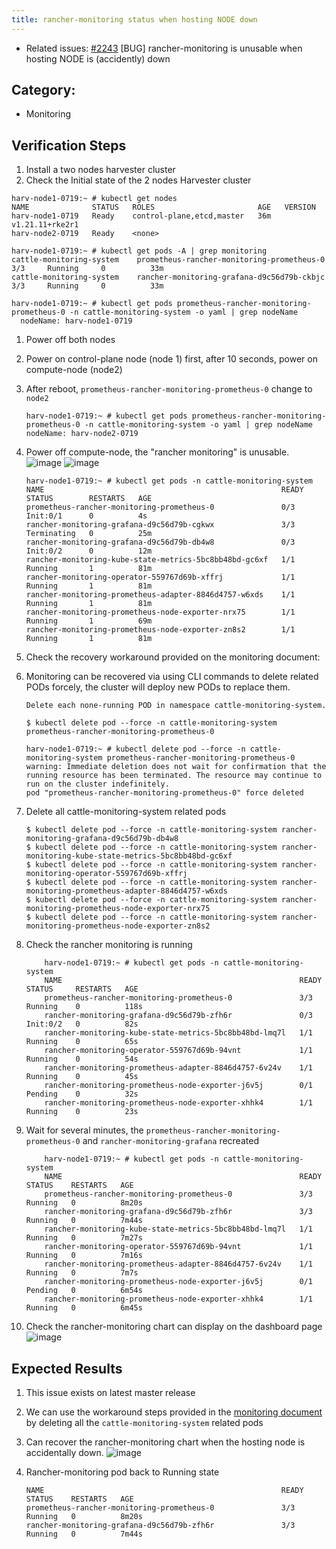 ```yaml
---
title: rancher-monitoring status when hosting NODE down
---
```


* Related issues: [#2243](https://github.com/harvester/harvester/issues/2243) [BUG] rancher-monitoring is unusable when hosting NODE is (accidently) down

  
## Category: 
* Monitoring

## Verification Steps
1. Install a two nodes harvester cluster
1. Check the Initial state of the 2 nodes Harvester cluster
  ```
  harv-node1-0719:~ # kubectl get nodes
  NAME              STATUS   ROLES                       AGE   VERSION
  harv-node1-0719   Ready    control-plane,etcd,master   36m   v1.21.11+rke2r1
  harv-node2-0719   Ready    <none>
  
  harv-node1-0719:~ # kubectl get pods -A | grep monitoring
  cattle-monitoring-system    prometheus-rancher-monitoring-prometheus-0               3/3     Running     0          33m
  cattle-monitoring-system    rancher-monitoring-grafana-d9c56d79b-ckbjc               3/3     Running     0          33m
  
  harv-node1-0719:~ # kubectl get pods prometheus-rancher-monitoring-prometheus-0 -n cattle-monitoring-system -o yaml | grep nodeName
    nodeName: harv-node1-0719
  
  ```
1. Power off both nodes
1. Power on control-plane node (node 1) first, after 10 seconds, power on compute-node (node2)
1. After reboot, `prometheus-rancher-monitoring-prometheus-0` change to `node2`
    ```
    harv-node1-0719:~ # kubectl get pods prometheus-rancher-monitoring-prometheus-0 -n cattle-monitoring-system -o yaml | grep nodeName
    nodeName: harv-node2-0719
    ```
1. Power off compute-node, the "rancher monitoring" is unusable.
    ![image](https://user-images.githubusercontent.com/29251855/179921261-6bb417d4-8f82-458e-bb4e-91c5ba3d064e.png)
    ![image](https://user-images.githubusercontent.com/29251855/179921394-e32786eb-b551-44fa-b9a6-dbd07d2fe623.png)


    ```
    harv-node1-0719:~ # kubectl get pods -n cattle-monitoring-system
    NAME                                                     READY   STATUS        RESTARTS   AGE
    prometheus-rancher-monitoring-prometheus-0               0/3     Init:0/1      0          4s
    rancher-monitoring-grafana-d9c56d79b-cgkwx               3/3     Terminating   0          25m
    rancher-monitoring-grafana-d9c56d79b-db4w8               0/3     Init:0/2      0          12m
    rancher-monitoring-kube-state-metrics-5bc8bb48bd-gc6xf   1/1     Running       1          81m
    rancher-monitoring-operator-559767d69b-xffrj             1/1     Running       1          81m
    rancher-monitoring-prometheus-adapter-8846d4757-w6xds    1/1     Running       1          81m
    rancher-monitoring-prometheus-node-exporter-nrx75        1/1     Running       1          69m
    rancher-monitoring-prometheus-node-exporter-zn8s2        1/1     Running       1          81m
    ```

1. Check the recovery workaround provided on the monitoring document: 
1. Monitoring can be recovered via using CLI commands to delete related PODs forcely, the cluster will deploy new PODs to replace them.
 
    ```
    Delete each none-running POD in namespace cattle-monitoring-system.
    
    $ kubectl delete pod --force -n cattle-monitoring-system prometheus-rancher-monitoring-prometheus-0
    
    harv-node1-0719:~ # kubectl delete pod --force -n cattle-monitoring-system prometheus-rancher-monitoring-prometheus-0
    warning: Immediate deletion does not wait for confirmation that the running resource has been terminated. The resource may continue to run on the cluster indefinitely.
    pod "prometheus-rancher-monitoring-prometheus-0" force deleted
    ```
  
1. Delete all cattle-monitoring-system related pods
    ```
    $ kubectl delete pod --force -n cattle-monitoring-system rancher-monitoring-grafana-d9c56d79b-db4w8
    $ kubectl delete pod --force -n cattle-monitoring-system rancher-monitoring-kube-state-metrics-5bc8bb48bd-gc6xf
    $ kubectl delete pod --force -n cattle-monitoring-system rancher-monitoring-operator-559767d69b-xffrj
    $ kubectl delete pod --force -n cattle-monitoring-system rancher-monitoring-prometheus-adapter-8846d4757-w6xds
    $ kubectl delete pod --force -n cattle-monitoring-system rancher-monitoring-prometheus-node-exporter-nrx75
    $ kubectl delete pod --force -n cattle-monitoring-system rancher-monitoring-prometheus-node-exporter-zn8s2
    ```

1. Check the rancher monitoring is running 
    ```
        harv-node1-0719:~ # kubectl get pods -n cattle-monitoring-system 
        NAME                                                     READY   STATUS     RESTARTS   AGE
        prometheus-rancher-monitoring-prometheus-0               3/3     Running    0          118s
        rancher-monitoring-grafana-d9c56d79b-zfh6r               0/3     Init:0/2   0          82s
        rancher-monitoring-kube-state-metrics-5bc8bb48bd-lmq7l   1/1     Running    0          65s
        rancher-monitoring-operator-559767d69b-94vnt             1/1     Running    0          54s
        rancher-monitoring-prometheus-adapter-8846d4757-6v24v    1/1     Running    0          45s
        rancher-monitoring-prometheus-node-exporter-j6v5j        0/1     Pending    0          32s
        rancher-monitoring-prometheus-node-exporter-xhhk4        1/1     Running    0          23s
    ```
1. Wait for several minutes, the `prometheus-rancher-monitoring-prometheus-0` and `rancher-monitoring-grafana` recreated
    ```
        harv-node1-0719:~ # kubectl get pods -n cattle-monitoring-system
        NAME                                                     READY   STATUS    RESTARTS   AGE
        prometheus-rancher-monitoring-prometheus-0               3/3     Running   0          8m20s
        rancher-monitoring-grafana-d9c56d79b-zfh6r               3/3     Running   0          7m44s
        rancher-monitoring-kube-state-metrics-5bc8bb48bd-lmq7l   1/1     Running   0          7m27s
        rancher-monitoring-operator-559767d69b-94vnt             1/1     Running   0          7m16s
        rancher-monitoring-prometheus-adapter-8846d4757-6v24v    1/1     Running   0          7m7s
        rancher-monitoring-prometheus-node-exporter-j6v5j        0/1     Pending   0          6m54s
        rancher-monitoring-prometheus-node-exporter-xhhk4        1/1     Running   0          6m45s
    ```
1. Check the rancher-monitoring chart can display on the dashboard page
    ![image](https://user-images.githubusercontent.com/29251855/179926047-4459747f-cee1-4af5-83f8-f08d93026f8e.png)


## Expected Results
1. This issue exists on latest master release
1. We can use the workaround steps provided in the [monitoring document](https://github.com/w13915984028/docs/blob/84fc5ab1020d7120922424643cff5ea09cff791f/docs/troubleshooting/monitoring.md) by deleting all the `cattle-monitoring-system` related pods

1. Can recover the rancher-monitoring chart when the hosting node is accidentally down. 
![image](https://user-images.githubusercontent.com/29251855/179926047-4459747f-cee1-4af5-83f8-f08d93026f8e.png)

1. Rancher-monitoring pod back to Running state 
    ```
    NAME                                                     READY   STATUS    RESTARTS   AGE
    prometheus-rancher-monitoring-prometheus-0               3/3     Running   0          8m20s
    rancher-monitoring-grafana-d9c56d79b-zfh6r               3/3     Running   0          7m44s
    ```